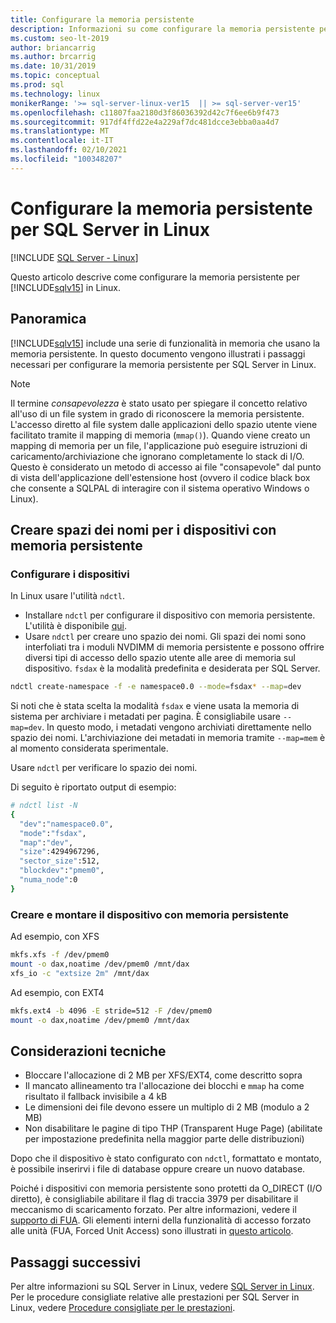 ```yaml
---
title: Configurare la memoria persistente
description: Informazioni su come configurare la memoria persistente per SQL Server in Linux, oltre a come creare spazi dei nomi per dispositivi PMEM.
ms.custom: seo-lt-2019
author: briancarrig
ms.author: brcarrig
ms.date: 10/31/2019
ms.topic: conceptual
ms.prod: sql
ms.technology: linux
monikerRange: '>= sql-server-linux-ver15  || >= sql-server-ver15'
ms.openlocfilehash: c11807faa2180d3f86036392d42c7f6ee6b9f473
ms.sourcegitcommit: 917df4ffd22e4a229af7dc481dcce3ebba0aa4d7
ms.translationtype: MT
ms.contentlocale: it-IT
ms.lasthandoff: 02/10/2021
ms.locfileid: "100348207"
---
```

# <a name="configure-persistent-memory-pmem-for-sql-server-on-linux"></a>Configurare la memoria persistente per SQL Server in Linux

[!INCLUDE [SQL Server - Linux](../includes/applies-to-version/sql-linux.md)]

Questo articolo descrive come configurare la memoria persistente per [!INCLUDE[sqlv15](../includes/sssql19-md.md)] in Linux.

## <a name="overview"></a>Panoramica

[!INCLUDE[sqlv15](../includes/sssql19-md.md)] include una serie di funzionalità in memoria che usano la memoria persistente. In questo documento vengono illustrati i passaggi necessari per configurare la memoria persistente per SQL Server in Linux.

> [!NOTE]
> Il termine _consapevolezza_ è stato usato per spiegare il concetto relativo all'uso di un file system in grado di riconoscere la memoria persistente. L'accesso diretto al file system dalle applicazioni dello spazio utente viene facilitato tramite il mapping di memoria (`mmap()`). Quando viene creato un mapping di memoria per un file, l'applicazione può eseguire istruzioni di caricamento/archiviazione che ignorano completamente lo stack di I/O. Questo è considerato un metodo di accesso ai file "consapevole" dal punto di vista dell'applicazione dell'estensione host (ovvero il codice black box che consente a SQLPAL di interagire con il sistema operativo Windows o Linux).

## <a name="create-namespaces-for-pmem-devices"></a>Creare spazi dei nomi per i dispositivi con memoria persistente

### <a name="configure-the-devices"></a>Configurare i dispositivi

In Linux usare l'utilità `ndctl`.

- Installare `ndctl` per configurare il dispositivo con memoria persistente. L'utilità è disponibile [qui](https://docs.pmem.io/getting-started-guide/installing-ndctl).
- Usare `ndctl` per creare uno spazio dei nomi. Gli spazi dei nomi sono interfoliati tra i moduli NVDIMM di memoria persistente e possono offrire diversi tipi di accesso dello spazio utente alle aree di memoria sul dispositivo. `fsdax` è la modalità predefinita e desiderata per SQL Server.

```bash 
ndctl create-namespace -f -e namespace0.0 --mode=fsdax* --map=dev
```

Si noti che è stata scelta la modalità `fsdax` e viene usata la memoria di sistema per archiviare i metadati per pagina. È consigliabile usare `--map=dev`. In questo modo, i metadati vengono archiviati direttamente nello spazio dei nomi. L'archiviazione dei metadati in memoria tramite `--map=mem` è al momento considerata sperimentale.

Usare `ndctl` per verificare lo spazio dei nomi. 
  
Di seguito è riportato output di esempio:

```bash
# ndctl list -N
{
  "dev":"namespace0.0",
  "mode":"fsdax",
  "map":"dev",
  "size":4294967296,
  "sector_size":512,
  "blockdev":"pmem0",
  "numa_node":0
}
```

### <a name="create-and-mount-pmem-device"></a>Creare e montare il dispositivo con memoria persistente

Ad esempio, con XFS

```bash
mkfs.xfs -f /dev/pmem0
mount -o dax,noatime /dev/pmem0 /mnt/dax
xfs_io -c "extsize 2m" /mnt/dax
```

Ad esempio, con EXT4

```bash
mkfs.ext4 -b 4096 -E stride=512 -F /dev/pmem0
mount -o dax,noatime /dev/pmem0 /mnt/dax
```

## <a name="technical-considerations"></a>Considerazioni tecniche

- Bloccare l'allocazione di 2 MB per XFS/EXT4, come descritto sopra
- Il mancato allineamento tra l'allocazione dei blocchi e `mmap` ha come risultato il fallback invisibile a 4 kB
- Le dimensioni dei file devono essere un multiplo di 2 MB (modulo a 2 MB)
- Non disabilitare le pagine di tipo THP (Transparent Huge Page) (abilitate per impostazione predefinita nella maggior parte delle distribuzioni)

Dopo che il dispositivo è stato configurato con `ndctl`, formattato e montato, è possibile inserirvi i file di database oppure creare un nuovo database.

Poiché i dispositivi con memoria persistente sono protetti da O_DIRECT (I/O diretto), è consigliabile abilitare il flag di traccia 3979 per disabilitare il meccanismo di scaricamento forzato. Per altre informazioni, vedere il [supporto di FUA](https://support.microsoft.com/help/4131496/enable-forced-flush-mechanism-in-sql-server-2017-on-linux). Gli elementi interni della funzionalità di accesso forzato alle unità (FUA, Forced Unit Access) sono illustrati in [questo articolo](/archive/blogs/bobsql/sql-server-on-linux-forced-unit-access-fua-internals).

## <a name="next-steps"></a>Passaggi successivi

Per altre informazioni su SQL Server in Linux, vedere [SQL Server in Linux](sql-server-linux-overview.md).
Per le procedure consigliate relative alle prestazioni per SQL Server in Linux, vedere [Procedure consigliate per le prestazioni](sql-server-linux-performance-best-practices.md).